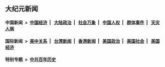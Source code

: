 ## 大纪元新闻

#### 中国新闻 &nbsp;>&nbsp; [中国经济](indexes/ncid283/README.md?10110845) &nbsp;| &nbsp; [大陆政治](indexes/ncid277/README.md?10110845) &nbsp;| &nbsp; [社会万象](indexes/ncid282/README.md?10110845) &nbsp;| &nbsp; [中国人权](indexes/ncid278/README.md?10110845) &nbsp;| &nbsp; [群体事件](indexes/ncid279/README.md?10110845) &nbsp;| &nbsp; [天灾人祸](indexes/ncid280/README.md?10110845)

#### 国际新闻 &nbsp;>&nbsp; [美中关系](indexes/nf1412576/README.md?10110845) &nbsp;| &nbsp; [台湾新闻](indexes/ncid1349361/README.md?10110845) &nbsp;| &nbsp; [香港新闻](indexes/ncid1349362/README.md?10110845) &nbsp;| &nbsp; [美国政治](indexes/ncid1078159/README.md?10110845) &nbsp;| &nbsp; [美国社会](indexes/ncid1078160/README.md?10110845) &nbsp;| &nbsp; [美国经济](indexes/ncid1078158/README.md?10110845)

#### 特别专题 &nbsp;>&nbsp; [中共百年历史](https://github.com/epoch-news/epoch-special/blob/master/README.md?10110845)  
